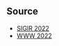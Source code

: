 

## Source
- [SIGIR 2022](https://github.com/RUCAIBox/Top-conference-paper-list/blob/main/SIGIR_2022_recommendation_long_short_papers_classification.md)
- [WWW 2022](https://dblp.uni-trier.de/db/conf/www/www2022.html)
